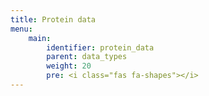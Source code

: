 ```yaml
---
title: Protein data
menu:
    main:
        identifier: protein_data
        parent: data_types
        weight: 20
        pre: <i class="fas fa-shapes"></i>
---
```

